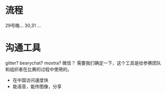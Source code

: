 # 流程

29号晚...
30,31 ...

# 沟通工具

gitter? bearychat? moxtra? 微信？
需要我们确定一下，这个工具是给参赛团队和组织者在比赛的过程中使用的。


* 在中国访问速度快
* 能语音，能传图像，分享